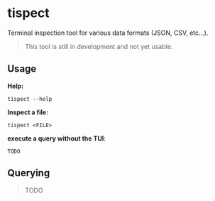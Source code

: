# tispect
Terminal inspection tool for various data formats (JSON, CSV, etc...).

> This tool is still in development and not yet usable.

## Usage
**Help:**
```
tispect --help
```
**Inspect a file:**
```
tispect <FILE>
```
**execute a query without the TUI**:
```
TODO
```

## Querying
> TODO
